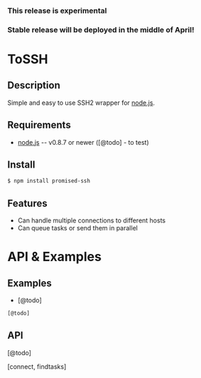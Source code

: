 ### This release is experimental
### Stable release will be deployed in the middle of April!

# ToSSH

## Description

Simple and easy to use SSH2 wrapper for [node.js](http://nodejs.org/).


## Requirements

* [node.js](http://nodejs.org/) -- v0.8.7 or newer ([@todo] - to test)


## Install

```bash
$ npm install promised-ssh
```

## Features

* Can handle multiple connections to different hosts
* Can queue tasks or send them in parallel

# API & Examples

## Examples


* [@todo]

```javascript
[@todo]
```
## API

[@todo]

[connect, findtasks]